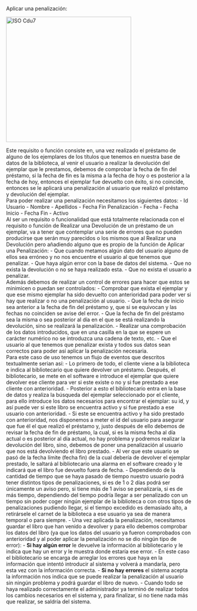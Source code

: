 Aplicar una penalización:

<img width="340" alt="ISO Cdu7" src="https://github.com/RaulJDlCRUZ/Lorem-Software/assets/114583652/c252a113-78a0-498e-a0be-40a7c08efa35">

Este requisito o función consiste en, una vez realizado el préstamo de alguno de los ejemplares de los títulos que tenemos en nuestra base de datos de la biblioteca, al venir el usuario a realizar la devolución del ejemplar que le prestamos, debemos de comprobar la fecha de fin del préstamo, si la fecha de fin es la misma a la fecha de hoy o es posterior a la fecha de hoy, entonces el ejemplar fue devuelto con éxito, si no coincide, entonces se le aplicará una penalización al usuario que realizó el préstamo y devolución del ejemplar.  
Para poder realizar una penalización necesitamos los siguientes datos:
    -	Id Usuario
    -	Nombre
    -	Apellidos
    -	Fecha Fin Penalización
    -	Fecha
    -	Fecha Inicio
    -	Fecha Fin
    -	Activo  
Al ser un requisito o funcionalidad que está totalmente relacionada con el requisito o función de Realizar una Devolución de un préstamo de un ejemplar, va a tener que contemplar una serie de errores que no pueden producirse que serán muy parecidos o los mismos que al Realizar una Devolución pero añadiendo alguno que es propio de la función de Aplicar una Penalización:
    - Que cuando metamos algún dato del usuario alguno de ellos sea erróneo y no nos encuentre el usuario al que tenemos que penalizar.
    - Que haya algún error con la base de datos del sistema.
    - Que no exista la devolución o no se haya realizado esta.
    - Que no exista el usuario a penalizar.  
Además debemos de realizar un control de errores para hacer que estos se minimicen o puedan ser controlados:
    -	Comprobar que exista el ejemplar y que ese mismo ejemplar ha sido devuelto con anterioridad para poder ver si hay que realizar o no una penalización al usuario.
    -	Que la fecha de inicio sea anterior a la fecha de fin del préstamo y, que si se equivocan y las fechas no coinciden se avise del error. 
    -	Que la fecha de fin del préstamo sea la misma o sea posterior al día en el que se está realizando la devolución, sino se realizará la penalización.
    -	Realizar una comprobación de los datos introducidos, que en una casilla en la que se espere un carácter numérico no se introduzca una cadena de texto, etc.
    - 	Que el usuario al que tenemos que penalizar exista y todos sus datos sean correctos para poder así aplicar la penalización necesaria.  
Para este caso de uso tenemos un flujo de eventos que descritos textualmente serian así:
    - Lo primero de todo, el cliente viene a la biblioteca e indica al bibliotecario que quiere devolver un préstamo. Después, el bibliotecario, se mete en el software e introduce el ejemplar que quiere devolver ese cliente para ver si este existe o no y si fue prestado a ese cliente con anterioridad.
    - Posterior a esto el bibliotecario entra en la base de datos y realiza la búsqueda del ejemplar seleccionado por el cliente, para ello introduce los datos necesarios para encontrar el ejemplar: su id, y así puede ver si este libro se encuentra activo y si fue prestado a ese usuario con anterioridad.
    - Si este se encuentra activo y ha sido prestado con anterioridad, nos disponemos a meter el id del usuario para asegurar que fue él el que realizó el préstamo y, justo después de ello debemos de revisar la fecha de fin de préstamo, la cual, si es la misma fecha al día actual o es posterior al día actual, no hay problema y podremos realizar la devolución del libro, sino, debemos de poner una penalización al usuario que nos está devolviendo el libro prestado.
    - Al ver que este usuario se pasó de la fecha límite (fecha fin) de la cual debería de devolver el ejemplar prestado, le saltará al bibliotecario una alarma en el software creado y le indicará que el libro fue devuelto fuera de fecha.
    - Dependiendo de la cantidad de tiempo que se haya pasado de tiempo nuestro usuario podrá tener distintos tipos de penalizaciones, si es de 1 o 2 días podrá ser únicamente un aviso pero, si tiene más de 1 aviso se penalizaría, si es de más tiempo, dependiendo del tiempo podría llegar a ser penalizado con un tiempo sin poder coger ningún ejemplar de la biblioteca o con otros tipos de penalizaciones pudiendo llegar, si el tiempo excedido es demasiado alto, a retirársele el carnet de la biblioteca a ese usuario ya sea de manera temporal o para siempre.
    - Una vez aplicada la penalización, necesitamos guardar el libro que han venido a devolver y para ello debemos comprobar los datos del libro (ya que los datos del usuario ya fueron comprobados con anterioridad y al poder aplicar la penalización no se dio ningún tipo de error):
        - **Si hay algún error** le devuelve la información al bibliotecario y le indica que hay un error y le muestra donde estaría ese error.
        - En este caso el bibliotecario se encarga de arreglar los errores que haya en la información que intentó introducir al sistema y volverá a mandarla, pero esta vez con la información correcta.
        - **Si no hay errores** el sistema acepta la información nos indica que se puede realizar la penalización al usuario sin ningún problema y podrá guardar el libro de nuevo.
    - Cuando todo se haya realizado correctamente el administrador ya terminó de realizar todos los cambios necesarios en el sistema y, para finalizar, si no tiene nada más que realizar, se saldría del sistema.

